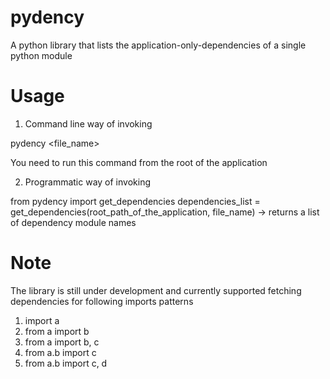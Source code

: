 # pydency
A python library that lists the application-only-dependencies of a single python module


# Usage

1. Command line way of invoking

pydency <file_name>

You need to run this command from the root of the application


2. Programmatic way of invoking

from pydency import get_dependencies
dependencies_list = get_dependencies(root_path_of_the_application, file_name) -> returns a list of <str> dependency module names


# Note

The library is still under development and currently supported fetching dependencies for following imports patterns

1. import a
2. from a import b
3. from a import b, c
4. from a.b import c
5. from a.b import c, d